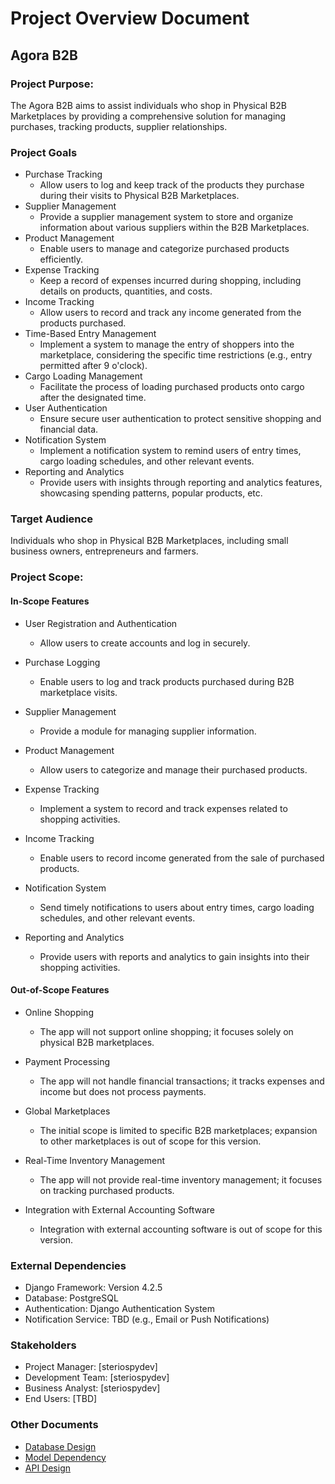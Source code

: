 # Project Overview Document
## Agora B2B
### Project Purpose:
The Agora B2B aims to assist individuals who shop in Physical B2B Marketplaces 
by providing a comprehensive solution for managing purchases, tracking products,
supplier relationships.

### Project Goals
- Purchase Tracking
    - Allow users to log and keep track of the products they purchase during their visits to Physical B2B Marketplaces.
- Supplier Management
    - Provide a supplier management system to store and organize information about various suppliers within the B2B Marketplaces.
- Product Management
    - Enable users to manage and categorize purchased products efficiently.
- Expense Tracking
    - Keep a record of expenses incurred during shopping,
    including details on products, quantities, and costs.
- Income Tracking 
    - Allow users to record and track any income generated from the products purchased.
- Time-Based Entry Management
    - Implement a system to manage the entry of shoppers into the marketplace, considering the specific time restrictions (e.g., entry permitted after 9 o'clock).
- Cargo Loading Management
    - Facilitate the process of loading purchased products onto cargo after the designated time.
- User Authentication
    - Ensure secure user authentication to protect sensitive shopping and financial data.
- Notification System
    - Implement a notification system to remind users of entry times, cargo loading schedules, and other relevant events.
- Reporting and Analytics
    - Provide users with insights through reporting and analytics features, showcasing spending patterns, popular products, etc.
### Target Audience
Individuals who shop in Physical B2B Marketplaces,
including small business owners, entrepreneurs and farmers.
### Project Scope:
#### In-Scope Features
- User Registration and Authentication
    - Allow users to create accounts and log in securely.
- Purchase Logging
    - Enable users to log and track products purchased during B2B marketplace visits.

- Supplier Management
    - Provide a module for managing supplier information.
- Product Management
    - Allow users to categorize and manage their purchased products.
- Expense Tracking
    - Implement a system to record and track expenses related to shopping activities.
- Income Tracking
    - Enable users to record income generated from the sale of purchased products.
- Notification System
    - Send timely notifications to users about entry times, cargo loading schedules, and other relevant events.

- Reporting and Analytics
    - Provide users with reports and analytics to gain insights into their shopping activities.    

#### Out-of-Scope Features
- Online Shopping
    - The app will not support online shopping; it focuses solely on physical B2B marketplaces.

- Payment Processing
    - The app will not handle financial transactions; it tracks expenses and income but does not process payments.

- Global Marketplaces
    - The initial scope is limited to specific B2B marketplaces; expansion to other marketplaces is out of scope for this version.

- Real-Time Inventory Management
    - The app will not provide real-time inventory management; it focuses on tracking purchased products.

- Integration with External Accounting Software
    - Integration with external accounting software is out of scope for this version.

### External Dependencies
- Django Framework: Version 4.2.5
- Database: PostgreSQL
- Authentication: Django Authentication System
- Notification Service: TBD (e.g., Email or Push Notifications)


### Stakeholders
- Project Manager: [steriospydev]
- Development Team: [steriospydev]
- Business Analyst: [steriospydev]
- End Users: [TBD]


### Other Documents
- [Database Design](/docs/Requirements-Specification.md)
- [Model Dependency](/docs/Agora_Models.png)
- [API Design](/docs/Api_Design.md)
